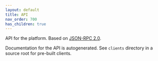 ```yaml
---
layout: default
title: API
nav_order: 700
has_children: true
---
```


API for the platform. Based on [JSON-RPC 2.0](https://www.jsonrpc.org/specification).

Documentation for the API is autogenerated. See `clients` directory in a source root for pre-built
clients.